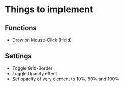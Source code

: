 # Things to implement

## Functions
- Draw on Mouse-Click (Hold)

## Settings
 - Toggle Grid-Border
 - Toggle Opacity effect
 - Set opacity of very element to 10%, 50% and 100%

 

